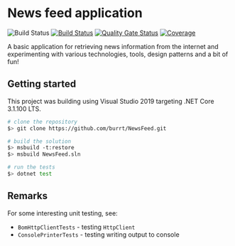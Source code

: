 # News feed application

![Build Status](https://github.com/burrt/NewsFeed/workflows/CI/badge.svg?branch=master)
[![Build Status](https://geoffchoy.visualstudio.com/NewsFeed/_apis/build/status/burrt.NewsFeed?branchName=master)](https://geoffchoy.visualstudio.com/NewsFeed/_build/latest?definitionId=1&branchName=master)
[![Quality Gate Status](https://sonarcloud.io/api/project_badges/measure?project=burrt_NewsFeed&metric=alert_status)](https://sonarcloud.io/dashboard?id=burrt_NewsFeed)
[![Coverage](https://sonarcloud.io/api/project_badges/measure?project=burrt_NewsFeed&metric=coverage)](https://sonarcloud.io/dashboard?id=burrt_NewsFeed)

A basic application for retrieving news information from the internet and experimenting with various technologies, tools, design patterns and a bit of fun!

## Getting started

This project was building using Visual Studio 2019 targeting .NET Core 3.1.100 LTS.

```bash
# clone the repository
$> git clone https://github.com/burrt/NewsFeed.git

# build the solution
$> msbuild -t:restore
$> msbuild NewsFeed.sln

# run the tests
$> dotnet test
```

## Remarks

For some interesting unit testing, see:

* `BomHttpClientTests` - testing `HttpClient`
* `ConsolePrinterTests` - testing writing output to console

